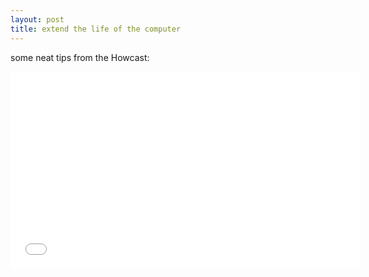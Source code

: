 ```yaml
---
layout: post
title: extend the life of the computer
---
```


some neat tips from the Howcast:

<iframe width="560" height="315" src="//www.youtube.com/embed/-IzYvJo-TzY" frameborder="0" allowfullscreen></iframe>
